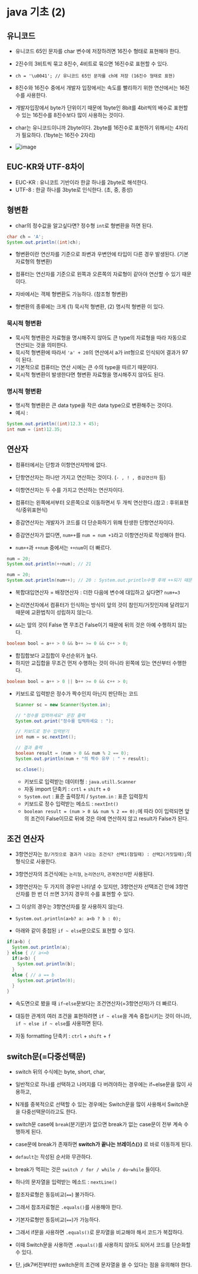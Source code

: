 # java 기초 (2)

## 유니코드
- 유니코드 65인 문자를 char 변수에 저장하려면 16진수 형태로 표현해야 한다.
- 2진수의 3비트씩 묶고 8진수, 4비트로 묶으면 16진수로 표현할 수 있다. 
- `ch = '\u0041'; // 유니코드 65인 문자를 ch에 저장 (16진수 형태로 표현)`

- 8진수와 16진수 중에서 개발자 입장에서는 속도를 빨리하기 위한 연산에서는 16진수를 사용한다. 
- 개발자입장에서 byte가 단위이기 때문에 1byte인 8bit를 4bit씩의 배수로 표현할 수 있는 16진수를 8진수보다 많이 사용하는 것이다. 

- char는 유니코드이니까 2byte이다. 2byte를 16진수로 표현하기 위해서는 4자리가 필요하다. (1byte는 16진수 2자리)
- ![image](https://user-images.githubusercontent.com/77392444/110401492-00787280-80bd-11eb-9d8d-8db1041b29b1.png)



## EUC-KR와 UTF-8차이
- EUC-KR : 유니코트 기반이라 한글 하나를 2byte로 해석한다. 
- UTF-8 : 한글 하나를 3byte로 인식한다. (초, 중, 종성)

## 형변환
- char의 정수값을 알고싶다면? 정수형 `int`로 형변환을 하면 된다. 

```java
char ch = 'A';
System.out.println((int)ch);
```

- 형변환이란 연산자를 기준으로 좌변과 우변안에 타입이 다른 경우 발생된다. (기본자료형의 형변환)
- 컴퓨터는 연산자를 기준으로 왼쪽과 오른쪽의 자료형이 같아야 연산할 수 있기 때문이다. 

- 자바에서는 객체 형변환도 가능하다. (참조형 형변환)

- 형변환의 종류에는 크게 (1) 묵시적 형변환, (2) 명시적 형변환 이 있다.

### 묵시적 형변환
- 묵시적 형변환은 자료형을 명시해주지 않아도 큰 type의 자료형을 따라 자동으로 연산되는 것을 의미한다. 
- 묵시적 형변환에 따라서 `'a' + 20`의 연산에서 a가 int형으로 인식되어 결과가 97이 된다. 
- 기본적으로 컴퓨터는 연산 시에는 큰 수의 type을 따르기 때문이다. 
- 묵시적 형변환이 발생한다면 형변환 자료형을 명시해주지 않아도 된다. 

### 명시적 형변환
- 명시적 형변환은 큰 data type을 작은 data type으로 변환해주는 것이다.
- 예시 : 

```java
System.out.println((int)12.3 + 45);
int num = (int)12.35;
```

## 연산자
- 컴퓨터에서는 단항과 이항연산자밖에 없다.
- 단항연산자는 하나만 가지고 연산하는 것이다. (`- , ! , 증감연산자` 등)
- 이항연산자는 두 수를 가지고 연산하는 연산자이다. 
- 컴퓨터는 왼쪽에서부터 오른쪽으로 이동하면서 두 개씩 연산한다.(참고 : 후위표현식/중위표현식)

- 증감연산자는 개발자가 코드를 더 단순화하기 위해 탄생한 단항연산자이다. 
- 증감연산자가 없다면, `num++`를 `num = num +1`라고 이항연산자로 작성해야 한다.
- `num++`과 `++num` 중에서는 `++num`이 더 빠르다.

```java
num = 20;
System.out.println(++num); // 21

num = 20;
System.out.println(num++); // 20 : System.out.println수행 후에 ++되기 때문이다.
```

- 복합대입연산자 = 배정연산자 : 더한 다음에 변수에 대입하고 싶다면? `num+=3`

- 논리연산자에서 컴퓨터가 인식하는 방식이 앞의 것이 참인지/거짓인지에 달려있기 때문에 교환법칙이 성립하지 않는다. 
- `&&`는 앞의 것이 False 면 무조건 False이기 때문에 뒤의 것은 아예 수행하지 않는다. 

```java
boolean bool = a++ > 0 && b++ >= 0 && c++ > 0;
```

- 합집합보다 교집합이 우선순위가 높다.
- 하지만 교집합을 무조건 먼저 수행하는 것이 아니라 왼쪽에 있는 연산부터 수행한다. 

```java
boolean bool = a++ > 0 || b++ >= 0 && c++ > 0;
```

- 키보드로 입력받은 정수가 짝수인지 아닌지 판단하는 코드 

  ```java
  Scanner sc = new Scanner(System.in);

  // "정수를 입력하세요" 문장 출력
  System.out.print("정수를 입력하세요 : ");

  // 키보드로 정수 입력받기
  int num = sc.nextInt();

  // 결과 출력
  boolean result = (num > 0 && num % 2 == 0); 
  System.out.println(num + "의 짝수 유무 : " + result);

  sc.close();
  ```

  - 키보드로 입력받는 데이터형 : `java.utill.Scanner`
  - 자동 import 단축키 : `crtl` + `shift` + `O`
  - `System.out` : 표준 출력장치 / `System.in` : 표준 입력장치
  - 키보드로 정수 입력받는 메소드  : `nextInt()`
  - `boolean result = (num > 0 && num % 2 == 0);`에 따라 0이 입력되면 앞의 조건이 False이므로 뒤에 것은 아예 연산하지 않고 result가 False가 된다. 


## 조건 연산자
- 3항연산자는 `참/거짓으로 결과가 나오는 조건식? 선택1(참일때) : 선택2(거짓일때);`의 형식으로 사용한다.
- 3항연산자의 조건식에는 `논리형`, `논리연산자`, `관계연산자`만 사용된다.

- 3항연산자는 두 가지의 경우만 나타낼 수 있지만, 3항연산자 선택조건 안에 3항연산자를 한 번 더 쓰면 3가지 경우의 수를 표현할 수 있다.
- 그 이상의 경우는 3항연산자를 잘 사용하지 않는다.
- `System.out.println(a>b? a: a<b ? b : 0);`
- 아래와 같이 중첩된 `if ~ else`문으로도 표현할 수 있다. 

```java
if(a>b) {
  System.out.println(a);
} else { // a<=b
  if(a<b) {
    System.out.println(b);
  }
  else { // a == b
    System.out.println(0);
  }
}
```

- 속도면으로 봤을 때 `if~else`문보다는 조건연산자(=3항연산자)가 더 빠르다.

- 대등한 관계의 여러 조건을 표현하려면 `if ~ else`을 계속 중첩시키는 것이 아니라, `if ~ else if ~ else`를 사용하면 된다. 

- 자동 formatting 단축키 : `ctrl` + `shift` + `f`


## switch문(=다중선택문)
- switch 뒤의 수식에는 byte, short, char, 
- 일반적으로 하나를 선택하고 나머지를 다 버려야하는 경우에는 if~else문을 많이 사용하고,
- N개를 중복적으로 선택할 수 있는 경우에는 Switch문을 많이 사용해서 Switch문을 다중선택문이라고도 한다. 
- switch문 case에 `break`(분기문)가 없으면 break가 없는 case문이 전부 계속 수행하게 된다.
- case문에 break가 존재하면 **switch가 끝나는 브레이스(`}`)** 로 바로 이동하게 된다. 
- `default`는 작성된 순서와 무관하다. 

- break가 먹히는 것은 `switch / for / while / do~while` 들이다. 
- 하나의 문자열을 입력받는 메소드 : `nextLine()`

- 참조자료형은 동등비교(`==`) 불가하다. 
- 그래서 참조자료형은 `.equals()`를 사용해야 한다.
- 기본자료형만 동등비교(`==`)가 가능하다.
- 그래서 if문을 사용하면 `.equals()`로 문자열을 비교해야 해서 코드가 복잡하다.
- 이때 Switch문을 사용하면 `.equals()`를 사용하지 않아도 되어서 코드를 단순화할 수 있다. 
- 단, jdk7버전부터만 switch문의 조건에 문자열을 쓸 수 있다는 점을 유의해야 한다. 
